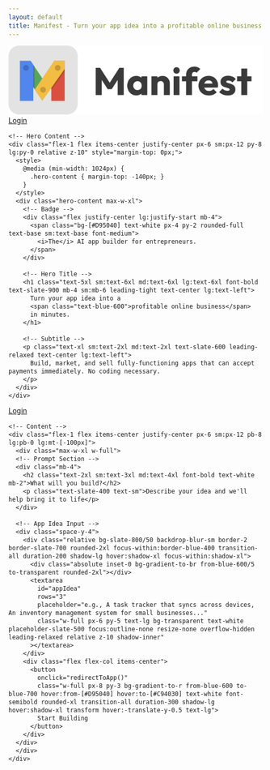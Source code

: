 ```yaml
---
layout: default
title: Manifest - Turn your app idea into a profitable online business
---
```


<div class="min-h-screen flex flex-col lg:flex-row">
  <style>
    @keyframes float {
      0%, 100% { transform: translateY(0px); }
      50% { transform: translateY(-20px); }
    }
    .pattern-dots {
      background-image: radial-gradient(circle, rgba(59, 130, 246, 0.1) 1px, transparent 1px);
      background-size: 30px 30px;
      animation: float 6s ease-in-out infinite;
    }
    .gradient-divider {
      background: linear-gradient(to right, transparent, rgba(255,255,255,0.1) 50%, transparent);
    }
  </style>
  <!-- Left Side - Light Mode -->
  <div class="w-full lg:w-1/2 bg-gradient-to-br from-slate-50 to-blue-50 flex flex-col min-h-[50vh] lg:min-h-screen relative overflow-hidden">
    <div class="absolute inset-0 pattern-dots opacity-50"></div>
    <!-- Top Navigation -->
    <div class="px-6 pt-6 pb-4 relative z-10 flex justify-between items-center">
      <img src="/assets/manifest-logo.svg" alt="Manifest" class="h-12">
      <a href="https://app.madewithmanifest.com/login" class="text-slate-700 hover:text-blue-600 transition-colors duration-200 font-semibold lg:hidden relative z-20">Login</a>
    </div>
    
    <!-- Hero Content -->
    <div class="flex-1 flex items-center justify-center px-6 sm:px-12 py-8 lg:py-0 relative z-10" style="margin-top: 0px;">
      <style>
        @media (min-width: 1024px) {
          .hero-content { margin-top: -140px; }
        }
      </style>
      <div class="hero-content max-w-xl">
        <!-- Badge -->
        <div class="flex justify-center lg:justify-start mb-4">
          <span class="bg-[#D95040] text-white px-4 py-2 rounded-full text-base sm:text-base font-medium">
            <i>The</i> AI app builder for entrepreneurs.
          </span>
        </div>
        
        <!-- Hero Title -->
        <h1 class="text-5xl sm:text-6xl md:text-6xl lg:text-6xl font-bold text-slate-900 mb-4 sm:mb-6 leading-tight text-center lg:text-left">
          Turn your app idea into a 
          <span class="text-blue-600">profitable online business</span>
          in minutes.
        </h1>
        
        <!-- Subtitle -->
        <p class="text-xl sm:text-2xl md:text-2xl text-slate-600 leading-relaxed text-center lg:text-left">
          Build, market, and sell fully-functioning apps that can accept payments immediately. No coding necessary.
        </p>
      </div>
    </div>
  </div>
  
  <!-- Mobile Divider -->
  <div class="w-full h-1 gradient-divider lg:hidden"></div>
  
  <!-- Right Side - Dark Mode -->
  <div class="w-full lg:w-1/2 bg-gradient-to-br from-slate-900 via-slate-900 to-slate-800 flex flex-col min-h-[50vh] lg:min-h-screen">
    <!-- Top Navigation -->
    <div class="px-6 py-4 text-right relative z-10">
      <a href="https://app.madewithmanifest.com/login" class="text-white hover:text-slate-300 transition-colors duration-200 font-semibold hidden lg:block">Login</a>
    </div>
    
    <!-- Content -->
    <div class="flex-1 flex items-center justify-center px-6 sm:px-12 pb-8 lg:pb-0 lg:mt-[-100px]">
      <div class="max-w-xl w-full">
      <!-- Prompt Section -->
      <div class="mb-4">
        <h2 class="text-2xl sm:text-3xl md:text-4xl font-bold text-white mb-2">What will you build?</h2>
        <p class="text-slate-400 text-sm">Describe your idea and we'll help bring it to life</p>
      </div>
      
      <!-- App Idea Input -->
      <div class="space-y-4">
        <div class="relative bg-slate-800/50 backdrop-blur-sm border-2 border-slate-700 rounded-2xl focus-within:border-blue-400 transition-all duration-200 shadow-lg hover:shadow-xl focus-within:shadow-xl">
          <div class="absolute inset-0 bg-gradient-to-br from-blue-600/5 to-transparent rounded-2xl"></div>
          <textarea 
            id="appIdea"
            rows="3"
            placeholder="e.g., A task tracker that syncs across devices, An inventory management system for small businesses..."
            class="w-full px-6 py-5 text-lg bg-transparent text-white placeholder-slate-500 focus:outline-none resize-none overflow-hidden leading-relaxed relative z-10 shadow-inner"
          ></textarea>
        </div>
        <div class="flex flex-col items-center">
          <button 
            onclick="redirectToApp()"
            class="w-full px-8 py-3 bg-gradient-to-r from-blue-600 to-blue-700 hover:from-[#D95040] hover:to-[#C94030] text-white font-semibold rounded-xl transition-all duration-300 shadow-lg hover:shadow-xl transform hover:-translate-y-0.5 text-lg">
            Start Building
          </button>
        </div>
      </div>
      </div>
    </div>
  </div>
  
  <script>
    function redirectToApp() {
      const idea = document.getElementById('appIdea').value.trim();
      const encodedIdea = encodeURIComponent(idea || 'New App Idea');
      window.location.href = `https://app.madewithmanifest.com/login?idea=${encodedIdea}`;
    }
    
    // Auto-resize textarea based on content
    function autoResize(textarea) {
      const text = textarea.value;
      const hasLineBreaks = text.includes('\n');
      const isLongText = text.length > 30;
      
      if (hasLineBreaks || isLongText) {
        textarea.style.height = 'auto';
        textarea.style.height = Math.min(textarea.scrollHeight, 200) + 'px';
      } else {
        textarea.style.height = 'auto';
        textarea.style.height = textarea.scrollHeight + 'px';
      }
    }
    
    document.addEventListener('DOMContentLoaded', function() {
      const textarea = document.getElementById('appIdea');
      
      // Auto-resize on input
      textarea.addEventListener('input', function() {
        autoResize(this);
      });
      
      // Allow Ctrl/Cmd + Enter to trigger the button (Enter alone creates new lines now)
      textarea.addEventListener('keydown', function(e) {
        if (e.key === 'Enter' && (e.ctrlKey || e.metaKey)) {
          e.preventDefault();
          redirectToApp();
        }
      });
    });
  </script>
</div>